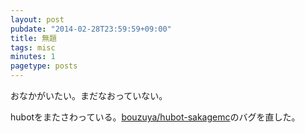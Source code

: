 ```yaml
---
layout: post
pubdate: "2014-02-28T23:59:59+09:00"
title: 無題
tags: misc
minutes: 1
pagetype: posts
---
```

おなかがいたい。まだなおっていない。

hubotをまたさわっている。[bouzuya/hubot-sakagemc][]のバグを直した。

[bouzuya/hubot-sakagemc]: https://github.com/bouzuya/hubot-sakagemc
